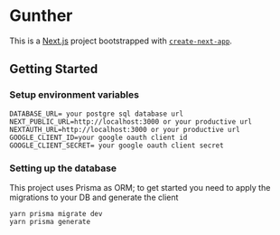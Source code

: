 # Gunther
This is a [Next.js](https://nextjs.org/) project bootstrapped with [`create-next-app`](https://github.com/vercel/next.js/tree/canary/packages/create-next-app).

## Getting Started

### Setup environment variables

```
DATABASE_URL= your postgre sql database url
NEXT_PUBLIC_URL=http://localhost:3000 or your productive url
NEXTAUTH_URL=http://localhost:3000 or your productive url
GOOGLE_CLIENT_ID=your google oauth client id
GOOGLE_CLIENT_SECRET= your google oauth client secret
```

### Setting up the database

This project uses Prisma as ORM; to get started you need to apply the migrations to your DB and generate the client

```
yarn prisma migrate dev
yarn prisma generate
```
